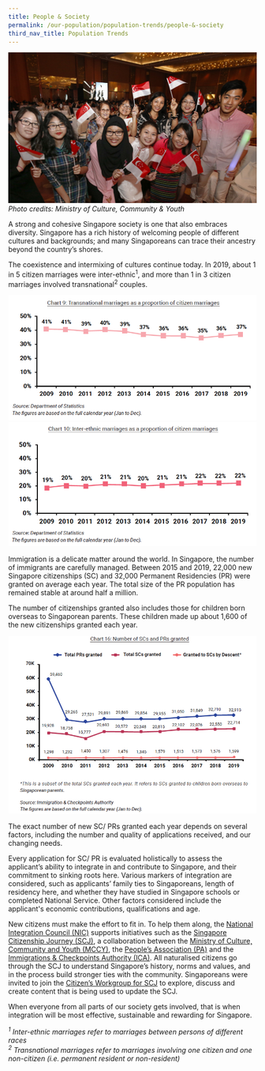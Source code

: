 ```yaml
---
title: People & Society
permalink: /our-population/population-trends/people-&-society
third_nav_title: Population Trends
---
```


![Image by MCCY](/images/stock-image-21.jpg)
*Photo credits: Ministry of Culture, Community & Youth*

A strong and cohesive Singapore society is one that also embraces diversity. Singapore has a rich history of welcoming people of different cultures and backgrounds; and many Singaporeans can trace their ancestry beyond the country’s shores.

The coexistence and intermixing of cultures continue today. In 2019, about 1 in 5 citizen marriages were inter-ethnic<sup>1</sup>, and more than 1 in 3 citizen marriages involved transnational<sup>2</sup> couples.

![Inter-ethnic and transnationl marriages](/images/chart-9.png)
![Inter-ethnic and transnationl marriages](/images/chart-10.png)

Immigration is a delicate matter around the world. In Singapore, the number of immigrants are carefully managed. Between 2015 and 2019, 22,000 new Singapore citizenships (SC) and 32,000 Permanent Residencies (PR) were granted on average each year. The total size of the PR population has remained stable at around half a million. 

The number of citizenships granted also includes those for children born overseas to Singaporean parents. These children made up about 1,600 of the new citizenships granted each year. 

![Number of SCs and PRs granted](/images/chart-16.png)

The exact number of new SC/ PRs granted each year depends on several factors, including the number and quality of applications received, and our changing needs. 

Every application for SC/ PR is evaluated holistically to assess the applicant’s ability to integrate in and contribute to Singapore, and their commitment to sinking roots here. Various markers of integration are considered, such as applicants’ family ties to Singaporeans, length of residency here, and whether they have studied in Singapore schools or completed National Service. Other factors considered include the applicant's economic contributions, qualifications and age.

New citizens must make the effort to fit in. To help them along, the [National Integration Council (NIC)](https://www.nationalintegrationcouncil.gov.sg/) supports initiatives such as the [Singapore Citizenship Journey (SCJ)](https://www.nationalintegrationcouncil.gov.sg/citizenship/singapore-citizenship-journey), a collaboration between the [Ministry of Culture, Community and Youth (MCCY)](https://www.mccy.gov.sg/), the [People’s Association (PA)](https://www.pa.gov.sg/) and the [Immigrations & Checkpoints Authority (ICA)](https://www.ica.gov.sg). All naturalised citizens go through the SCJ to understand Singapore’s history, norms and values, and in the process build stronger ties with the community. Singaporeans were invited to join the [Citizen’s Workgroup for SCJ](https://www.mccy.gov.sg/sector/initiatives/citizens-workgroup-for-singapore-citizenship-journey) to explore, discuss and create content that is being used to update the SCJ.

When everyone from all parts of our society gets involved, that is when integration will be most effective, sustainable and rewarding for Singapore.


*<sup>1</sup> Inter-ethnic marriages refer to marriages between persons of different races*  
*<sup>2</sup> Transnational marriages refer to marriages involving one citizen and one non-citizen (i.e. permanent resident or non-resident)*
